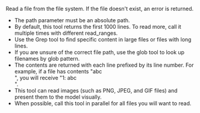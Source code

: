 Read a file from the file system. If the file doesn't exist, an error is returned.

- The path parameter must be an absolute path.
- By default, this tool returns the first 1000 lines. To read more, call it multiple times with different read_ranges.
- Use the Grep tool to find specific content in large files or files with long lines.
- If you are unsure of the correct file path, use the glob tool to look up filenames by glob pattern.
- The contents are returned with each line prefixed by its line number. For example, if a file has contents "abc\
", you will receive "1: abc\
".
- This tool can read images (such as PNG, JPEG, and GIF files) and present them to the model visually.
- When possible, call this tool in parallel for all files you will want to read.
